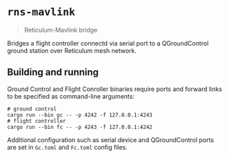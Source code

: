 # `rns-mavlink`

> Reticulum-Mavlink bridge

Bridges a flight controller connectd via serial port to a QGroundControl ground station
over Reticulum mesh network.

## Building and running

Ground Control and Flight Conroller binaries require ports and forward links to be
specified as command-line arguments:

```
# ground control
cargo run --bin gc -- -p 4242 -f 127.0.0.1:4243
# flight controller
cargo run --bin fc -- -p 4243 -f 127.0.0.1:4242
```

Additional configuration such as serial device and QGroundControl ports are set in
`Gc.toml` and `Fc.toml` config files.

